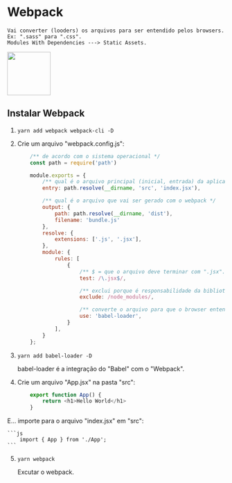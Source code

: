 # Webpack

    Vai converter (looders) os arquivos para ser entendido pelos browsers. Ex: ".sass" para ".css".
    Modules With Dependencies ---> Static Assets.

[ <img style="width: 100px;" src="https://webpack.js.org/site-logo.1fcab817090e78435061.svg"> ](https://webpack.js.org/)

## Instalar Webpack

1. `yarn add webpack webpack-cli -D`

2. Crie um arquivo "webpack.config.js":

    ```js
        /** de acordo com o sistema operacional */
        const path = require('path')

        module.exports = {
            /** qual é o arquivo principal (inicial, entrada) da aplicação */
            entry: path.resolve(__dirname, 'src', 'index.jsx'),

            /** qual é o arquivo que vai ser gerado com o webpack */
            output: {
                path: path.resolve(__dirname, 'dist'),
                filename: 'bundle.js'
            },
            resolve: {
                extensions: ['.js', '.jsx'],
            },
            module: {
                rules: [
                    {
                        /** $ = que o arquivo deve terminar com ".jsx". */
                        test: /\.jsx$/,

                        /** exclui porque é responsabilidade da biblioteca que esta sendo utilizada á conversão do arquivo. */
                        exclude: /node_modules/,

                        /** converte o arquivo para que o browser entenda. */
                        use: 'babel-loader',
                    }
                ],
            }
        };
    ```

3. `yarn add babel-loader -D`

    babel-loader é a integração do "Babel" com o "Webpack".

4. Crie um arquivo "App.jsx" na pasta "src":

    ```js
        export function App() {
            return <h1>Hello World</h1>
        }
    ```
E... importe para o arquivo "index.jsx" em "src":

    ```js
        import { App } from './App';
    ```

5. `yarn webpack`

    Excutar o webpack.


